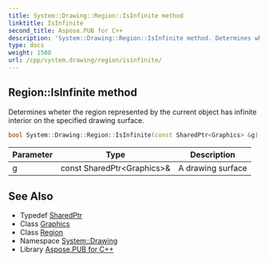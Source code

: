 ```yaml
---
title: System::Drawing::Region::IsInfinite method
linktitle: IsInfinite
second_title: Aspose.PUB for C++
description: 'System::Drawing::Region::IsInfinite method. Determines wheter the region represented by the current object has infinite interior on the specified drawing surface in C++.'
type: docs
weight: 1500
url: /cpp/system.drawing/region/isinfinite/
---
```

## Region::IsInfinite method


Determines wheter the region represented by the current object has infinite interior on the specified drawing surface.

```cpp
bool System::Drawing::Region::IsInfinite(const SharedPtr<Graphics> &g) const
```


| Parameter | Type | Description |
| --- | --- | --- |
| g | const SharedPtr\<Graphics\>\& | A drawing surface |

## See Also

* Typedef [SharedPtr](../../../system/sharedptr/)
* Class [Graphics](../../graphics/)
* Class [Region](../)
* Namespace [System::Drawing](../../)
* Library [Aspose.PUB for C++](../../../)
